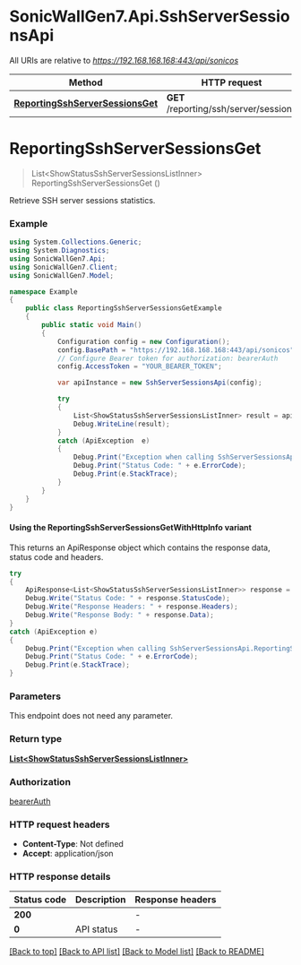 # SonicWallGen7.Api.SshServerSessionsApi

All URIs are relative to *https://192.168.168.168:443/api/sonicos*

| Method | HTTP request | Description |
|--------|--------------|-------------|
| [**ReportingSshServerSessionsGet**](SshServerSessionsApi.md#reportingsshserversessionsget) | **GET** /reporting/ssh/server/sessions |  |

<a id="reportingsshserversessionsget"></a>
# **ReportingSshServerSessionsGet**
> List&lt;ShowStatusSshServerSessionsListInner&gt; ReportingSshServerSessionsGet ()



Retrieve SSH server sessions statistics.

### Example
```csharp
using System.Collections.Generic;
using System.Diagnostics;
using SonicWallGen7.Api;
using SonicWallGen7.Client;
using SonicWallGen7.Model;

namespace Example
{
    public class ReportingSshServerSessionsGetExample
    {
        public static void Main()
        {
            Configuration config = new Configuration();
            config.BasePath = "https://192.168.168.168:443/api/sonicos";
            // Configure Bearer token for authorization: bearerAuth
            config.AccessToken = "YOUR_BEARER_TOKEN";

            var apiInstance = new SshServerSessionsApi(config);

            try
            {
                List<ShowStatusSshServerSessionsListInner> result = apiInstance.ReportingSshServerSessionsGet();
                Debug.WriteLine(result);
            }
            catch (ApiException  e)
            {
                Debug.Print("Exception when calling SshServerSessionsApi.ReportingSshServerSessionsGet: " + e.Message);
                Debug.Print("Status Code: " + e.ErrorCode);
                Debug.Print(e.StackTrace);
            }
        }
    }
}
```

#### Using the ReportingSshServerSessionsGetWithHttpInfo variant
This returns an ApiResponse object which contains the response data, status code and headers.

```csharp
try
{
    ApiResponse<List<ShowStatusSshServerSessionsListInner>> response = apiInstance.ReportingSshServerSessionsGetWithHttpInfo();
    Debug.Write("Status Code: " + response.StatusCode);
    Debug.Write("Response Headers: " + response.Headers);
    Debug.Write("Response Body: " + response.Data);
}
catch (ApiException e)
{
    Debug.Print("Exception when calling SshServerSessionsApi.ReportingSshServerSessionsGetWithHttpInfo: " + e.Message);
    Debug.Print("Status Code: " + e.ErrorCode);
    Debug.Print(e.StackTrace);
}
```

### Parameters
This endpoint does not need any parameter.
### Return type

[**List&lt;ShowStatusSshServerSessionsListInner&gt;**](ShowStatusSshServerSessionsListInner.md)

### Authorization

[bearerAuth](../README.md#bearerAuth)

### HTTP request headers

 - **Content-Type**: Not defined
 - **Accept**: application/json


### HTTP response details
| Status code | Description | Response headers |
|-------------|-------------|------------------|
| **200** |  |  -  |
| **0** | API status |  -  |

[[Back to top]](#) [[Back to API list]](../README.md#documentation-for-api-endpoints) [[Back to Model list]](../README.md#documentation-for-models) [[Back to README]](../README.md)

